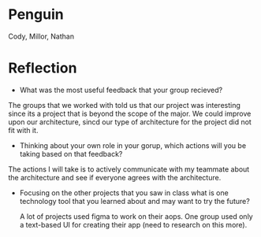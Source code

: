# Penguin
Cody, Millor, Nathan



# Reflection
- What was the most useful feedback that your group recieved?
  
The groups that we worked with told us that our project was interesting since its a project that is beyond the scope of the major. We could improve upon our architecture, sincd our type of architecture for the project did not fit with it.

- Thinking about your own role in your gorup, which actions will you be taking based on that feedback?
  
The actions I will take is to actively communicate with my teammate about the architecture and see if everyone agrees with the architecture.

- Focusing on the other projects that you saw in class what is one technology tool that you learned about and may want to try the future?
  
  A lot of projects used figma to work on their aops. One group used only a text-based UI for creating their app (need to research on this more).
